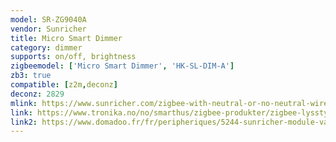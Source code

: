 ```yaml
---
model: SR-ZG9040A
vendor: Sunricher
title: Micro Smart Dimmer
category: dimmer
supports: on/off, brightness
zigbeemodel: ['Micro Smart Dimmer', 'HK-SL-DIM-A']
zb3: true
compatible: [z2m,deconz]
deconz: 2829
mlink: https://www.sunricher.com/zigbee-with-neutral-or-no-neutral-wire-self-adaptive-micro-smart-dimmer-sr-zg9040a.html
link: https://www.tronika.no/no/smarthus/zigbee-produkter/zigbee-lysstyring/dimmer-zg9040a.html
link2: https://www.domadoo.fr/fr/peripheriques/5244-sunricher-module-variateur-2-fils-zigbee-30.html
---
```

